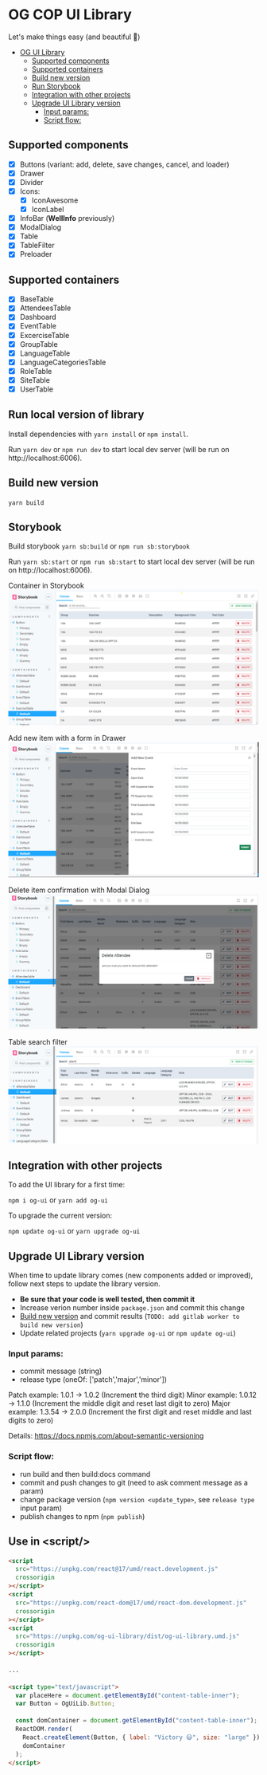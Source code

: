 # OG COP UI Library

Let's make things easy (and beautiful :sparkling_heart:)

- [OG UI Library](#og-ui-library)
  - [Supported components](#supported-components)
  - [Supported containers](#supported-containers)
  - [Build new version](#build-new-version)
  - [Run Storybook](#storybook)
  - [Integration with other projects](#integration-with-other-projects)
  - [Upgrade UI Library version](#upgrade-ui-library-version)
    - [Input params:](#input-params)
    - [Script flow:](#script-flow)

## Supported components

- [x] Buttons (variant: add, delete, save changes, cancel, and loader)
- [x] Drawer
- [x] Divider
- [x] Icons:
  - [x] IconAwesome
  - [x] IconLabel
- [x] InfoBar (__WellInfo__ previously)
- [x] ModalDialog
- [x] Table
- [x] TableFilter
- [x] Preloader

## Supported containers

- [x] BaseTable
- [x] AttendeesTable
- [x] Dashboard
- [x] EventTable
- [x] ExcerciseTable
- [x] GroupTable
- [x] LanguageTable
- [x] LanguageCategoriesTable
- [x] RoleTable
- [x] SiteTable
- [x] UserTable

## Run local version of library

Install dependencies with `yarn install` or `npm install`.

Run `yarn dev` or `npm run dev` to start local dev server (will be run on http://localhost:6006).


## Build new version

`yarn build`

## Storybook
Build storybook `yarn sb:build` or `npm run sb:storybook`

Run `yarn sb:start` or `npm run sb:start` to start local dev server (will be run on http://localhost:6006).

Container in Storybook
![Exercise Table in Storybook](img/Screenshot_2023-10-25_184642.png)


Add new item with a form in Drawer
![Open Drawer when add new Event](img/Screenshot_2023-10-25_184903.png)


Delete item confirmation with Modal Dialog
![Modal Dialog confirming deletion](img/Screenshot_2023-10-25_200418.png)


Table search filter
![Using table search filter](img/Screenshot_2023-10-25_200913.png)

## Integration with other projects

To add the UI library for a first time:

`npm i og-ui` or `yarn add og-ui`

To upgrade the current version:

`npm update og-ui` or `yarn upgrade og-ui`

## Upgrade UI Library version

When time to update library comes (new components added or improved), follow next steps to update the library version.

- **Be sure that your code is well tested, then commit it**
- Increase verion number inside `package.json` and commit this change
- [Build new version](#build-new-version) and commit results (`TODO: add gitlab worker to build new version`)
- Update related projects (`yarn upgrade og-ui` or `npm update og-ui`)


### Input params:

- commit message (string)
- release type (oneOf: ['patch','major','minor'])

Patch example: 1.0.1 -> 1.0.2 (Increment the third digit)
Minor example: 1.0.12 -> 1.1.0 (Increment the middle digit and reset last digit to zero)
Major example: 1.3.54 -> 2.0.0 (Increment the first digit and reset middle and last digits to zero)

Details: https://docs.npmjs.com/about-semantic-versioning

### Script flow:

- run build and then build:docs command
- commit and push changes to git (need to ask comment message as a param)
- change package version (`npm version <update_type>`, see `release type` input param)
- publish changes to npm (`npm publish`)


## Use in \<script\/\>

```html
<script
  src="https://unpkg.com/react@17/umd/react.development.js"
  crossorigin
></script>
<script
  src="https://unpkg.com/react-dom@17/umd/react-dom.development.js"
  crossorigin
></script>
<script
  src="https://unpkg.com/og-ui-library/dist/og-ui-library.umd.js"
  crossorigin
></script>

...

<script type="text/javascript">
  var placeHere = document.getElementById("content-table-inner");
  var Button = OgUiLib.Button;

  const domContainer = document.getElementById("content-table-inner");
  ReactDOM.render(
    React.createElement(Button, { label: "Victory 😃", size: "large" }),
    domContainer
  );
</script>
```

